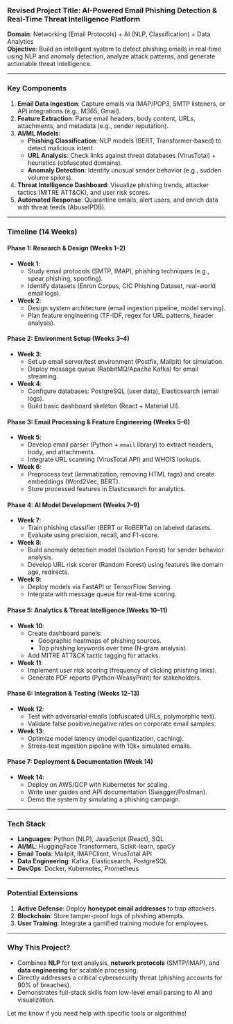 ### **Revised Project Title**: **AI-Powered Email Phishing Detection & Real-Time Threat Intelligence Platform**  
**Domain**: Networking (Email Protocols) + AI (NLP, Classification) + Data Analytics  
**Objective**: Build an intelligent system to detect phishing emails in real-time using NLP and anomaly detection, analyze attack patterns, and generate actionable threat intelligence.  

---

### **Key Components**  
1. **Email Data Ingestion**: Capture emails via IMAP/POP3, SMTP listeners, or API integrations (e.g., M365, Gmail).  
2. **Feature Extraction**: Parse email headers, body content, URLs, attachments, and metadata (e.g., sender reputation).  
3. **AI/ML Models**:  
   - **Phishing Classification**: NLP models (BERT, Transformer-based) to detect malicious intent.  
   - **URL Analysis**: Check links against threat databases (VirusTotal) + heuristics (obfuscated domains).  
   - **Anomaly Detection**: Identify unusual sender behavior (e.g., sudden volume spikes).  
4. **Threat Intelligence Dashboard**: Visualize phishing trends, attacker tactics (MITRE ATT&CK), and user risk scores.  
5. **Automated Response**: Quarantine emails, alert users, and enrich data with threat feeds (AbuseIPDB).  

---

### **Timeline (14 Weeks)**  

#### **Phase 1: Research & Design (Weeks 1–2)**  
- **Week 1**:  
  - Study email protocols (SMTP, IMAP), phishing techniques (e.g., spear phishing, spoofing).  
  - Identify datasets (Enron Corpus, CIC Phishing Dataset, real-world email logs).  
- **Week 2**:  
  - Design system architecture (email ingestion pipeline, model serving).  
  - Plan feature engineering (TF-IDF, regex for URL patterns, header analysis).  

#### **Phase 2: Environment Setup (Weeks 3–4)**  
- **Week 3**:  
  - Set up email server/test environment (Postfix, Mailpit) for simulation.  
  - Deploy message queue (RabbitMQ/Apache Kafka) for email streaming.  
- **Week 4**:  
  - Configure databases: PostgreSQL (user data), Elasticsearch (email logs).  
  - Build basic dashboard skeleton (React + Material UI).  

#### **Phase 3: Email Processing & Feature Engineering (Weeks 5–6)**  
- **Week 5**:  
  - Develop email parser (Python + `email` library) to extract headers, body, and attachments.  
  - Integrate URL scanning (VirusTotal API) and WHOIS lookups.  
- **Week 6**:  
  - Preprocess text (lemmatization, removing HTML tags) and create embeddings (Word2Vec, BERT).  
  - Store processed features in Elasticsearch for analytics.  

#### **Phase 4: AI Model Development (Weeks 7–9)**  
- **Week 7**:  
  - Train phishing classifier (BERT or RoBERTa) on labeled datasets.  
  - Evaluate using precision, recall, and F1-score.  
- **Week 8**:  
  - Build anomaly detection model (Isolation Forest) for sender behavior analysis.  
  - Develop URL risk scorer (Random Forest) using features like domain age, redirects.  
- **Week 9**:  
  - Deploy models via FastAPI or TensorFlow Serving.  
  - Integrate with message queue for real-time scoring.  

#### **Phase 5: Analytics & Threat Intelligence (Weeks 10–11)**  
- **Week 10**:  
  - Create dashboard panels:  
    - Geographic heatmaps of phishing sources.  
    - Top phishing keywords over time (N-gram analysis).  
  - Add MITRE ATT&CK tactic tagging for attacks.  
- **Week 11**:  
  - Implement user risk scoring (frequency of clicking phishing links).  
  - Generate PDF reports (Python-WeasyPrint) for stakeholders.  

#### **Phase 6: Integration & Testing (Weeks 12–13)**  
- **Week 12**:  
  - Test with adversarial emails (obfuscated URLs, polymorphic text).  
  - Validate false positive/negative rates on corporate email samples.  
- **Week 13**:  
  - Optimize model latency (model quantization, caching).  
  - Stress-test ingestion pipeline with 10k+ simulated emails.  

#### **Phase 7: Deployment & Documentation (Week 14)**  
- **Week 14**:  
  - Deploy on AWS/GCP with Kubernetes for scaling.  
  - Write user guides and API documentation (Swagger/Postman).  
  - Demo the system by simulating a phishing campaign.  

---

### **Tech Stack**  
- **Languages**: Python (NLP), JavaScript (React), SQL  
- **AI/ML**: HuggingFace Transformers, Scikit-learn, spaCy  
- **Email Tools**: Mailpit, IMAPClient, VirusTotal API  
- **Data Engineering**: Kafka, Elasticsearch, PostgreSQL  
- **DevOps**: Docker, Kubernetes, Prometheus  

---

### **Potential Extensions**  
1. **Active Defense**: Deploy **honeypot email addresses** to trap attackers.  
2. **Blockchain**: Store tamper-proof logs of phishing attempts.  
3. **User Training**: Integrate a gamified training module for employees.  

---

### **Why This Project?**  
- Combines **NLP** for text analysis, **network protocols** (SMTP/IMAP), and **data engineering** for scalable processing.  
- Directly addresses a critical cybersecurity threat (phishing accounts for 90% of breaches).  
- Demonstrates full-stack skills from low-level email parsing to AI and visualization.  

Let me know if you need help with specific tools or algorithms!